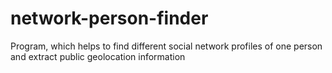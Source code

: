 # network-person-finder
Program, which helps to find different social network profiles of one person and extract public geolocation information 
